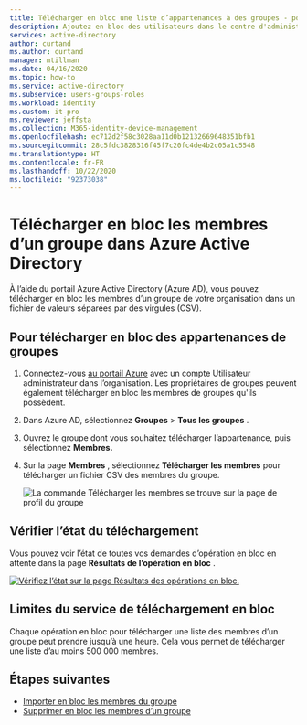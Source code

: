 ```yaml
---
title: Télécharger en bloc une liste d’appartenances à des groupes - portail Azure Active Directory | Microsoft Docs
description: Ajoutez en bloc des utilisateurs dans le centre d'administration Azure.
services: active-directory
author: curtand
ms.author: curtand
manager: mtillman
ms.date: 04/16/2020
ms.topic: how-to
ms.service: active-directory
ms.subservice: users-groups-roles
ms.workload: identity
ms.custom: it-pro
ms.reviewer: jeffsta
ms.collection: M365-identity-device-management
ms.openlocfilehash: ec712d2f58c3028aa11d0b12132669648351bfb1
ms.sourcegitcommit: 28c5fdc3828316f45f7c20fc4de4b2c05a1c5548
ms.translationtype: HT
ms.contentlocale: fr-FR
ms.lasthandoff: 10/22/2020
ms.locfileid: "92373038"
---
```

# <a name="bulk-download-members-of-a-group-in-azure-active-directory"></a>Télécharger en bloc les membres d’un groupe dans Azure Active Directory

À l’aide du portail Azure Active Directory (Azure AD), vous pouvez télécharger en bloc les membres d’un groupe de votre organisation dans un fichier de valeurs séparées par des virgules (CSV).

## <a name="to-bulk-download-group-membership"></a>Pour télécharger en bloc des appartenances de groupes

1. Connectez-vous [au portail Azure](https://portal.azure.com) avec un compte Utilisateur administrateur dans l’organisation. Les propriétaires de groupes peuvent également télécharger en bloc les membres de groupes qu'ils possèdent.
1. Dans Azure AD, sélectionnez **Groupes** > **Tous les groupes** .
1. Ouvrez le groupe dont vous souhaitez télécharger l’appartenance, puis sélectionnez **Membres.**
1. Sur la page **Membres** , sélectionnez **Télécharger les membres** pour télécharger un fichier CSV des membres du groupe.

   ![La commande Télécharger les membres se trouve sur la page de profil du groupe](./media/groups-bulk-download-members/download-panel.png)

## <a name="check-download-status"></a>Vérifier l’état du téléchargement

Vous pouvez voir l’état de toutes vos demandes d’opération en bloc en attente dans la page **Résultats de l’opération en bloc** .

[![Vérifiez l’état sur la page Résultats des opérations en bloc.](./media/groups-bulk-download-members/bulk-center.png)](./media/groups-bulk-download-members/bulk-center.png#lightbox)

## <a name="bulk-download-service-limits"></a>Limites du service de téléchargement en bloc

Chaque opération en bloc pour télécharger une liste des membres d’un groupe peut prendre jusqu’à une heure. Cela vous permet de télécharger une liste d’au moins 500 000 membres.

## <a name="next-steps"></a>Étapes suivantes

- [Importer en bloc les membres du groupe](groups-bulk-import-members.md)
- [Supprimer en bloc les membres d’un groupe](groups-bulk-download-members.md)
